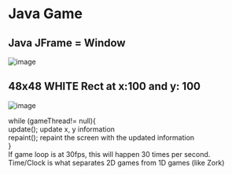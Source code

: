 # Java Game

## Java JFrame = Window
![image](https://github.com/user-attachments/assets/92eeb0f9-5775-47e0-984c-f9e1e0054fe7)


## 48x48 WHITE Rect at x:100 and y: 100


![image](https://github.com/user-attachments/assets/1aed6725-a5f9-4e41-9f13-db6f8f0c0609)

while (gameThread!= null){<br>
update(); update x, y information<br>
repaint(); repaint the screen with the updated information<br>
} <br>
If game loop is at 30fps, this will happen 30 times per second. <br>
Time/Clock is what separates 2D games from 1D games (like Zork)






